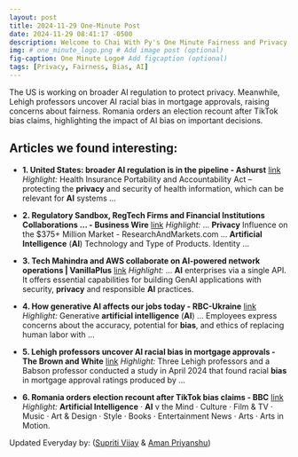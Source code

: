 ```yaml
---
layout: post
title: 2024-11-29 One-Minute Post
date: 2024-11-29 08:41:17 -0500
description: Welcome to Chai With Py's One Minute Fairness and Privacy, which aims to provide you the current happenings in the world of Fairness, Privacy, and AI.
img: # one_minute_logo.png # Add image post (optional)
fig-caption: One Minute Logo# Add figcaption (optional)
tags: [Privacy, Fairness, Bias, AI]
---
```


The US is working on broader AI regulation to protect privacy. Meanwhile, Lehigh professors uncover AI racial bias in mortgage approvals, raising concerns about fairness. Romania orders an election recount after TikTok bias claims, highlighting the impact of AI bias on important decisions.

## Articles we found interesting:

- **1. United States: broader <b>AI</b> regulation is in the pipeline - Ashurst** [link](https://www.ashurst.com/en/insights/united-states-broader-ai-regulation-is-in-the-pipeline/)
_Highlight:_ Health Insurance Portability and Accountability Act – protecting the <b>privacy</b> and security of health information, which can be relevant for <b>AI</b> systems&nbsp;...

- **2. Regulatory Sandbox, RegTech Firms and Financial Institutions Collaborations ... - Business Wire** [link](https://www.businesswire.com/news/home/20241128101764/en/Japan-Regulatory-Technology-Business-Report-2024-2029-Regulatory-Sandbox-RegTech-Firms-and-Financial-Institutions-Collaborations-Cybersecurity-and-Data-Privacy-Influence-on-the-375-Million-Market---ResearchAndMarkets.com)
_Highlight:_ ... <b>Privacy</b> Influence on the $375+ Million Market - ResearchAndMarkets.com ... <b>Artificial Intelligence</b> (<b>AI</b>) Technology and Type of Products. Identity&nbsp;...

- **3. Tech Mahindra and AWS collaborate on <b>AI</b>-powered network operations | VanillaPlus** [link](https://www.vanillaplus.com/2024/11/28/87971-tech-mahindra-and-aws-collaborate-on-ai-powered-network-operations/)
_Highlight:_ ... <b>AI</b> enterprises via a single API. It offers essential capabilities for building GenAI applications with security, <b>privacy</b> and responsible <b>AI</b> practices.

- **4. How generative <b>AI</b> affects our jobs today - RBC-Ukraine** [link](https://newsukraine.rbc.ua/news/how-generative-ai-affects-our-jobs-today-1732793696.html)
_Highlight:_ Generative <b>artificial intelligence</b> (<b>AI</b>) ... Employees express concerns about the accuracy, potential for <b>bias</b>, and ethics of replacing human labor with&nbsp;...

- **5. Lehigh professors uncover <b>AI</b> racial <b>bias</b> in mortgage approvals - The Brown and White** [link](https://thebrownandwhite.com/2024/11/28/lehigh-professors-uncover-ai-racial-bias-in-mortgage-approvals/)
_Highlight:_ Three Lehigh professors and a Babson professor conducted a study in April 2024 that found racial <b>bias</b> in mortgage approval ratings produced by&nbsp;...

- **6. Romania orders election recount after TikTok <b>bias</b> claims - BBC** [link](https://www.bbc.com/news/articles/cx2n83vgxxjo)
_Highlight:_ <b>Artificial Intelligence</b> &middot; <b>AI</b> v the Mind &middot; Culture &middot; Film &amp; TV &middot; Music &middot; Art &amp; Design &middot; Style &middot; Books &middot; Entertainment News &middot; Arts &middot; Arts in Motion.


Updated Everyday by: (<a href="https://supritivijay.github.io/">Supriti Vijay</a> & <a href="https://amanpriyanshu.github.io/">Aman Priyanshu</a>)
